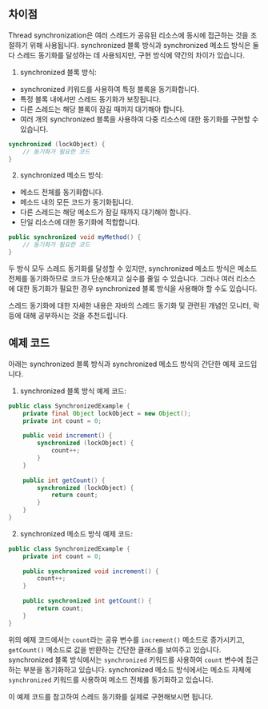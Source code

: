 ## 차이점

Thread synchronization은 여러 스레드가 공유된 리소스에 동시에 접근하는 것을 조절하기 위해 사용됩니다. synchronized 블록 방식과 synchronized 메소드 방식은 둘 다 스레드 동기화를 달성하는 데 사용되지만, 구현 방식에 약간의 차이가 있습니다.

1. synchronized 블록 방식:
  - synchronized 키워드를 사용하여 특정 블록을 동기화합니다.
  - 특정 블록 내에서만 스레드 동기화가 보장됩니다.
  - 다른 스레드는 해당 블록이 잠길 때까지 대기해야 합니다.
  - 여러 개의 synchronized 블록을 사용하여 다중 리소스에 대한 동기화를 구현할 수 있습니다.

```java
synchronized (lockObject) {
    // 동기화가 필요한 코드
}
```

2. synchronized 메소드 방식:
  - 메소드 전체를 동기화합니다.
  - 메소드 내의 모든 코드가 동기화됩니다.
  - 다른 스레드는 해당 메소드가 잠길 때까지 대기해야 합니다.
  - 단일 리소스에 대한 동기화에 적합합니다.

```java
public synchronized void myMethod() {
    // 동기화가 필요한 코드
}
```

두 방식 모두 스레드 동기화를 달성할 수 있지만, synchronized 메소드 방식은 메소드 전체를 동기화하므로 코드가 단순해지고 실수를 줄일 수 있습니다. 그러나 여러 리소스에 대한 동기화가 필요한 경우 synchronized 블록 방식을 사용해야 할 수도 있습니다.

스레드 동기화에 대한 자세한 내용은 자바의 스레드 동기화 및 관련된 개념인 모니터, 락 등에 대해 공부하시는 것을 추천드립니다.

## 예제 코드

아래는 synchronized 블록 방식과 synchronized 메소드 방식의 간단한 예제 코드입니다.

1. synchronized 블록 방식 예제 코드:

```java
public class SynchronizedExample {
    private final Object lockObject = new Object();
    private int count = 0;
    
    public void increment() {
        synchronized (lockObject) {
            count++;
        }
    }
    
    public int getCount() {
        synchronized (lockObject) {
            return count;
        }
    }
}
```

2. synchronized 메소드 방식 예제 코드:

```java
public class SynchronizedExample {
    private int count = 0;
    
    public synchronized void increment() {
        count++;
    }
    
    public synchronized int getCount() {
        return count;
    }
}
```

위의 예제 코드에서는 `count`라는 공유 변수를 `increment()` 메소드로 증가시키고, `getCount()` 메소드로 값을 반환하는 간단한 클래스를 보여주고 있습니다. synchronized 블록 방식에서는 `synchronized` 키워드를 사용하여 `count` 변수에 접근하는 부분을 동기화하고 있습니다. synchronized 메소드 방식에서는 메소드 자체에 `synchronized` 키워드를 사용하여 메소드 전체를 동기화하고 있습니다.

이 예제 코드를 참고하여 스레드 동기화를 실제로 구현해보시면 됩니다.
